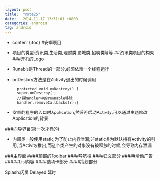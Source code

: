 ```yaml
---
layout: post
title:  "note25"
date:   2014-11-17 13:31:01 +0800
categories: android
tag: android
---
```


* content
{:toc}
#安卓项目
- 项目的类型:资讯类,生活类,理财类,商城类,招聘类等等
##资讯类项目的构架
###开机的Logo
- Runable是Thread的一部分,必须依赖一个线程运行
- onDestory方法是在Activity退出的时候调用

        protected void onDestroy() {
        super.onDestroy();
        //将handler中的runnable移除
        handler.removeCallbacks(r);}
- 安卓的程序的入口时Application,然后再启动Activity;可以通过主题修改Application的背景

###向导界面(第一次才有的)
- 内部类一般使用static,为了防止内存泄漏;非static类为默认持有Activity的引用,当Activity推出,而这个类产生的对象没有被释放的时候,会导致内存泄漏


###主界面
####顶部的Toolbar
####导航栏
####正文部分
#####滑动广告
#####List内容
####选项卡部分
####策划部分


Splash:闪屏
Delayed:延时
